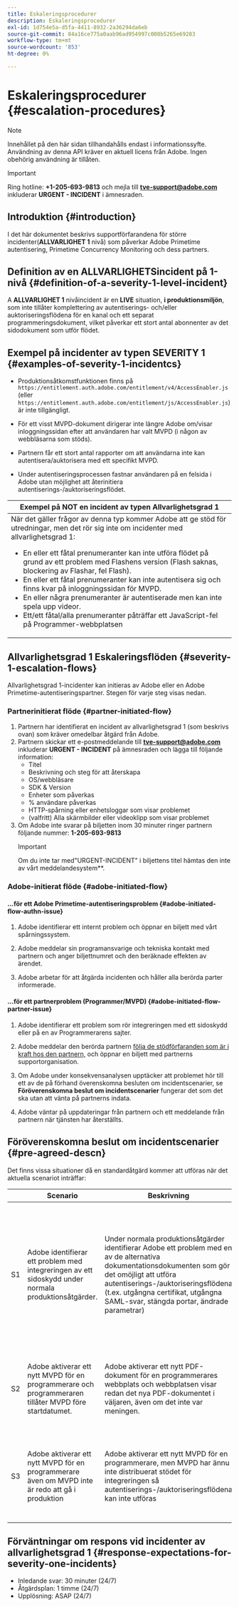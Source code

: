 ```yaml
---
title: Eskaleringsprocedurer
description: Eskaleringsprocedurer
exl-id: 1d754e5a-d5fa-4411-8932-2a36294da6eb
source-git-commit: 84a16ce775a0aab96ad954997c008b5265e69283
workflow-type: tm+mt
source-wordcount: '853'
ht-degree: 0%

---
```


# Eskaleringsprocedurer {#escalation-procedures}

>[!NOTE]
>
>Innehållet på den här sidan tillhandahålls endast i informationssyfte. Användning av denna API kräver en aktuell licens från Adobe. Ingen obehörig användning är tillåten.

>[!IMPORTANT]
> 
>Ring hotline: **+1-205-693-9813** och mejla till **tve-support@adobe.com** inkluderar **URGENT - INCIDENT** i ämnesraden.

## Introduktion {#introduction}

I det här dokumentet beskrivs supportförfarandena för större incidenter(**ALLVARLIGHET 1** nivå) som påverkar Adobe Primetime autentisering, Primetime Concurrency Monitoring och dess partners.


## Definition av en ALLVARLIGHETSincident på 1-nivå {#definition-of-a-severity-1-level-incident}

A **ALLVARLIGHET 1** nivåincident är en **LIVE** situation, **i produktionsmiljön**, som inte tillåter komplettering av autentiserings- och/eller auktoriseringsflödena för en kanal och ett separat programmeringsdokument, vilket påverkar ett stort antal abonnenter av det sidodokument som utför flödet.


## Exempel på incidenter av typen SEVERITY 1 {#examples-of-severity-1-incidentcs}

* Produktionsåtkomstfunktionen finns på  `https://entitlement.auth.adobe.com/entitlement/v4/AccessEnabler.js` (eller `https://entitlement.auth.adobe.com/entitlement/js/AccessEnabler.js`) är inte tillgängligt.

* För ett visst MVPD-dokument dirigerar inte längre Adobe om/visar inloggningssidan efter att användaren har valt MVPD (i någon av webbläsarna som stöds).

* Partnern får ett stort antal rapporter om att användarna inte kan autentisera/auktorisera med ett specifikt MVPD.

* Under autentiseringsprocessen fastnar användaren på en felsida i Adobe utan möjlighet att återinitiera autentiserings-/auktoriseringsflödet.


| Exempel på **NOT** en incident av typen Allvarlighetsgrad 1 |
|---|
| När det gäller frågor av denna typ kommer Adobe att ge stöd för utredningar, men det rör sig inte om incidenter med allvarlighetsgrad 1:<ul><li>En eller ett fåtal prenumeranter kan inte utföra flödet på grund av ett problem med Flashens version (Flash saknas, blockering av Flashar, fel Flash).</li><li>En eller ett fåtal prenumeranter kan inte autentisera sig och finns kvar på inloggningssidan för MVPD.</li><li>En eller några prenumeranter är autentiserade men kan inte spela upp videor.</li><li>Ett/ett fåtal/alla prenumeranter påträffar ett JavaScript-fel på Programmer-webbplatsen</li></ul> |

## Allvarlighetsgrad 1 Eskaleringsflöden {#severity-1-escalation-flows}

Allvarlighetsgrad 1-incidenter kan initieras av Adobe eller en Adobe Primetime-autentiseringspartner. Stegen för varje steg visas nedan.

### Partnerinitierat flöde {#partner-initiated-flow}

1. Partnern har identifierat en incident av allvarlighetsgrad 1 (som beskrivs ovan) som kräver omedelbar åtgärd från Adobe.
1. Partnern skickar ett e-postmeddelande till **tve-support@adobe.com** inkluderar **URGENT - INCIDENT** på ämnesraden och lägga till följande information:
   * Titel
   * Beskrivning och steg för att återskapa
   * OS/webbläsare
   * SDK &amp; Version
   * Enheter som påverkas
   * % användare påverkas
   * HTTP-spårning eller enhetsloggar som visar problemet
   * (valfritt) Alla skärmbilder eller videoklipp som visar problemet
1. Om Adobe inte svarar på biljetten inom 30 minuter ringer partnern följande nummer:
   **1-205-693-9813**
   >[!IMPORTANT]
   >Om du inte tar med&quot;URGENT-INCIDENT&quot; i biljettens titel hämtas den inte av vårt meddelandesystem**.

### Adobe-initierat flöde {#adobe-initiated-flow}

#### ...för ett Adobe Primetime-autentiseringsproblem {#adobe-initiated-flow-authn-issue}

1. Adobe identifierar ett internt problem och öppnar en biljett med vårt spårningssystem.

1. Adobe meddelar sin programansvarige och tekniska kontakt med partnern och anger biljettnumret och den beräknade effekten av ärendet.

1. Adobe arbetar för att åtgärda incidenten och håller alla berörda parter informerade.

#### ...för ett partnerproblem (Programmer/MVPD) {#adobe-initiated-flow-partner-issue}

1. Adobe identifierar ett problem som rör integreringen med ett sidoskydd eller på en av Programmerarens sajter.

1. Adobe meddelar den berörda partnern <u>följa de stödförfaranden som är i kraft hos den partnern,</u> och öppnar en biljett med partnerns supportorganisation.

1. Om Adobe under konsekvensanalysen upptäcker att problemet hör till ett av de på förhand överenskomna besluten om incidentscenarier, se **Föröverenskomna beslut om incidentscenarier** fungerar det som det ska utan att vänta på partnerns indata.

1. Adobe väntar på uppdateringar från partnern och ett meddelande från partnern när tjänsten har återställts.

## Föröverenskomna beslut om incidentscenarier {#pre-agreed-descn}

Det finns vissa situationer då en standardåtgärd kommer att utföras när det aktuella scenariot inträffar:

|   | Scenario | Beskrivning | Åtgärder |
|---|---|---|---|
| S1 | Adobe identifierar ett problem med integreringen av ett sidoskydd under normala produktionsåtgärder. | Under normala produktionsåtgärder identifierar Adobe ett problem med en av de alternativa dokumentationsdokumenten som gör det omöjligt att utföra autentiserings-/auktoriseringsflödena (t.ex. utgångna certifikat, utgångna SAML-svar, stängda portar, ändrade parametrar) | - Adobe skall underrätta de berörda programmerarna om detta.  </br> </br> - Adobe kommer att avaktivera denna MVPD för alla berörda programmerare. </br> </br> - Adobe kommer att öppna en biljett med det alternativa dokumentationsdokumentet för dokumentationsskydd som godkänts i enlighet med detta |
| S2 | Adobe aktiverar ett nytt MVPD för en programmerare och programmeraren tillåter MVPD före startdatumet. | Adobe aktiverar ett nytt PDF-dokument för en programmerares webbplats och webbplatsen visar redan det nya PDF-dokumentet i väljaren, även om det inte var meningen. | - Adobe ska meddela Programmeraren om det nya MVPD-programmet som visas i väljaren före det schemalagda datumet. </br> </br>  - Programmeraren kommer vid behov att ta bort den från väljaren. |
| S3 | Adobe aktiverar ett nytt MVPD för en programmerare även om MVPD inte är redo att gå i produktion | Adobe aktiverar ett nytt MVPD för en programmerare, men MVPD har ännu inte distribuerat stödet för integreringen så autentiserings-/auktoriseringsflödena kan inte utföras | - Adobe kommer endast att göra distributionen om programmeraren kräver det </br> </br> - Programmeraren ansvarar för att säkerställa att det mobila dokumentationsdokumentet är godkänt när alla tester har utförts. |

## Förväntningar om respons vid incidenter av allvarlighetsgrad 1 {#response-expectations-for-severity-one-incidents}

* Inledande svar: 30 minuter (24/7)
* Åtgärdsplan: 1 timme (24/7)
* Upplösning: ASAP (24/7)
